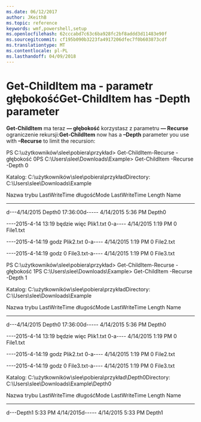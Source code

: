 ```yaml
---
ms.date: 06/12/2017
author: JKeithB
ms.topic: reference
keywords: wmf,powershell,setup
ms.openlocfilehash: 62cccabd7c63c6ba928fc2bf8addd3d11483e90f
ms.sourcegitcommit: cf195b090b3223fa4917206dfec7f0b603873cdf
ms.translationtype: MT
ms.contentlocale: pl-PL
ms.lasthandoff: 04/09/2018
---
```

# <a name="get-childitem-has--depth-parameter"></a><span data-ttu-id="3f643-102">Get-ChildItem ma - parametr głębokość</span><span class="sxs-lookup"><span data-stu-id="3f643-102">Get-ChildItem has -Depth parameter</span></span>
<span data-ttu-id="3f643-103">**Get-ChildItem** ma teraz **— głębokość** korzystasz z parametru **— Recurse** ograniczenie rekursji:</span><span class="sxs-lookup"><span data-stu-id="3f643-103">**Get-ChildItem** now has a **–Depth** parameter you use with **–Recurse** to limit the recursion:</span></span>

<span data-ttu-id="3f643-104">PS C:\\użytkowników\\slee\\pobiera\\przykład&gt; Get-ChildItem-Recurse - głębokość 0</span><span class="sxs-lookup"><span data-stu-id="3f643-104">PS C:\\Users\\slee\\Downloads\\Example&gt; Get-ChildItem -Recurse -Depth 0</span></span>

<span data-ttu-id="3f643-105">Katalog: C:\\użytkowników\\slee\\pobiera\\przykład</span><span class="sxs-lookup"><span data-stu-id="3f643-105">Directory: C:\\Users\\slee\\Downloads\\Example</span></span>

<span data-ttu-id="3f643-106">Nazwa trybu LastWriteTime długość</span><span class="sxs-lookup"><span data-stu-id="3f643-106">Mode LastWriteTime Length Name</span></span>

---- ------------- ------ ----

<span data-ttu-id="3f643-107">d---4/14/2015 Depth0 17:36:00</span><span class="sxs-lookup"><span data-stu-id="3f643-107">d----- 4/14/2015 5:36 PM Depth0</span></span>

<span data-ttu-id="3f643-108">----2015-4-14 13:19 będzie więc Plik1.txt 0</span><span class="sxs-lookup"><span data-stu-id="3f643-108">-a---- 4/14/2015 1:19 PM 0 File1.txt</span></span>

<span data-ttu-id="3f643-109">----2015-4-14:19 godz Plik2.txt 0</span><span class="sxs-lookup"><span data-stu-id="3f643-109">-a---- 4/14/2015 1:19 PM 0 File2.txt</span></span>

<span data-ttu-id="3f643-110">----2015-4-14:19 godz 0 File3.txt</span><span class="sxs-lookup"><span data-stu-id="3f643-110">-a---- 4/14/2015 1:19 PM 0 File3.txt</span></span>

<span data-ttu-id="3f643-111">PS C:\\użytkowników\\slee\\pobiera\\przykład&gt; Get-ChildItem-Recurse - głębokość 1</span><span class="sxs-lookup"><span data-stu-id="3f643-111">PS C:\\Users\\slee\\Downloads\\Example&gt; Get-ChildItem -Recurse -Depth 1</span></span>

<span data-ttu-id="3f643-112">Katalog: C:\\użytkowników\\slee\\pobiera\\przykład</span><span class="sxs-lookup"><span data-stu-id="3f643-112">Directory: C:\\Users\\slee\\Downloads\\Example</span></span>

<span data-ttu-id="3f643-113">Nazwa trybu LastWriteTime długość</span><span class="sxs-lookup"><span data-stu-id="3f643-113">Mode LastWriteTime Length Name</span></span>

---- ------------- ------ ----

<span data-ttu-id="3f643-114">d---4/14/2015 Depth0 17:36:00</span><span class="sxs-lookup"><span data-stu-id="3f643-114">d----- 4/14/2015 5:36 PM Depth0</span></span>

<span data-ttu-id="3f643-115">----2015-4-14 13:19 będzie więc Plik1.txt 0</span><span class="sxs-lookup"><span data-stu-id="3f643-115">-a---- 4/14/2015 1:19 PM 0 File1.txt</span></span>

<span data-ttu-id="3f643-116">----2015-4-14:19 godz Plik2.txt 0</span><span class="sxs-lookup"><span data-stu-id="3f643-116">-a---- 4/14/2015 1:19 PM 0 File2.txt</span></span>

<span data-ttu-id="3f643-117">----2015-4-14:19 godz 0 File3.txt</span><span class="sxs-lookup"><span data-stu-id="3f643-117">-a---- 4/14/2015 1:19 PM 0 File3.txt</span></span>

<span data-ttu-id="3f643-118">Katalog: C:\\użytkowników\\slee\\pobiera\\przykład\\Depth0</span><span class="sxs-lookup"><span data-stu-id="3f643-118">Directory: C:\\Users\\slee\\Downloads\\Example\\Depth0</span></span>

<span data-ttu-id="3f643-119">Nazwa trybu LastWriteTime długość</span><span class="sxs-lookup"><span data-stu-id="3f643-119">Mode LastWriteTime Length Name</span></span>

---- ------------- ------ ----

<span data-ttu-id="3f643-120">d---Depth1 5:33 PM 4/14/2015</span><span class="sxs-lookup"><span data-stu-id="3f643-120">d----- 4/14/2015 5:33 PM Depth1</span></span>